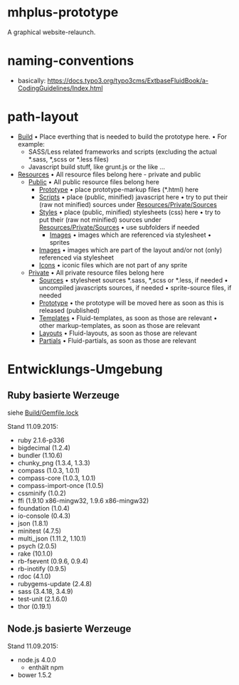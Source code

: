 # mhplus-prototype

A graphical website-relaunch.

# naming-conventions

- basically: https://docs.typo3.org/typo3cms/ExtbaseFluidBook/a-CodingGuidelines/Index.html

# path-layout

- [Build](./Build)
  • Place everthing that is needed to build the prototype here.
  • For example:
  - SASS/Less related frameworks and scripts (excluding the actual *.sass, *,scss or *.less files)
  - Javascript build stuff, like grunt.js or the like …
- [Resources](./Resources)
  • All resource files belong here - private and public
  - [Public](./Resources/Public)
    • All public resource files belong here
    - [Prototype](./Resources/Public/Prototype)
      • place prototype-markup files (*.html) here
    - [Scripts](./Resources/Public/Scripts)
      • place (public, minified) javascript here
      • try to put their (raw not minified) sources under [Resources/Private/Sources](./Resources/Private/Sources)
    - [Styles](./Resources/Public/Styles)
      • place (public, minified) stylesheets (css) here
      • try to put their (raw not minified) sources under [Resources/Private/Sources](./Resources/Private/Sources)
      • use subfolders if needed
      - [Images](./Resources/Public/Styles/Images)
        • images which are referenced via stylesheet
        • sprites
    - [Images](./Resources/Public/Images)
      • images which are part of the layout and/or not (only) referenced via stylesheet
    - [Icons](./Resources/Public/Icons)
      • iconic files which are not part of any sprite
  - [Private](./Resources/Private)
    • All private resource files belong here
    - [Sources](./Resources/Private/Sources)
      • stylesheet sources *.sass, *,scss or *.less, if needed
      • uncompiled javascripts sources, if needed
      • sprite-source files, if needed
    - [Prototype](./Resources/Private/Prototype)
      • the prototype will be moved here as soon as this is released (published)
    - [Templates](./Resources/Private/Templates)
      • Fluid-templates, as soon as those are relevant
      • other markup-templates, as soon as those are relevant
    - [Layouts](./Resources/Private/Layouts)
      • Fluid-layouts, as soon as those are relevant
    - [Partials](./Resources/Private/Partials)
      • Fluid-partials, as soon as those are relevant

# Entwicklungs-Umgebung

## Ruby basierte Werzeuge

siehe [Build/Gemfile.lock](./Build/Gemfile.lock)

Stand 11.09.2015:

- ruby 2.1.6-p336
- bigdecimal (1.2.4)
- bundler (1.10.6)
- chunky_png (1.3.4, 1.3.3)
- compass (1.0.3, 1.0.1)
- compass-core (1.0.3, 1.0.1)
- compass-import-once (1.0.5)
- cssminify (1.0.2)
- ffi (1.9.10 x86-mingw32, 1.9.6 x86-mingw32)
- foundation (1.0.4)
- io-console (0.4.3)
- json (1.8.1)
- minitest (4.7.5)
- multi_json (1.11.2, 1.10.1)
- psych (2.0.5)
- rake (10.1.0)
- rb-fsevent (0.9.6, 0.9.4)
- rb-inotify (0.9.5)
- rdoc (4.1.0)
- rubygems-update (2.4.8)
- sass (3.4.18, 3.4.9)
- test-unit (2.1.6.0)
- thor (0.19.1)

## Node.js basierte Werzeuge

Stand 11.09.2015:

- node.js 4.0.0
  - enthält npm
- bower 1.5.2
